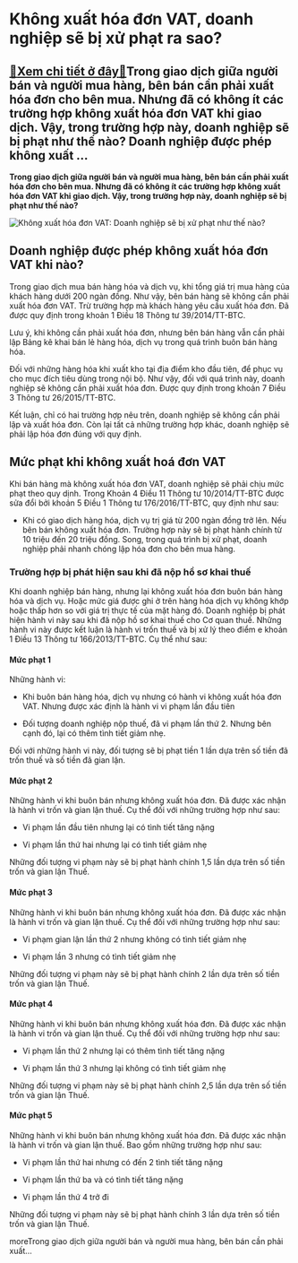 Không xuất hóa đơn VAT, doanh nghiệp sẽ bị xử phạt ra sao?
==========================================================

[:gift:Xem chi tiết ở đây:gift:](https://hddtvn.com/khong-xuat-hoa-don-vat-doanh-nghiep-se-bi-xu-phat-ra-sao/)Trong giao dịch giữa người bán và người mua hàng, bên bán cần phải xuất hóa đơn cho bên mua. Nhưng đã có không ít các trường hợp không xuất hóa đơn VAT khi giao dịch. Vậy, trong trường hợp này, doanh nghiệp sẽ bị phạt như thế nào? Doanh nghiệp được phép không xuất …
--------------------------------------------------------------------------------------------------------------------------------------------------------------------------------------------------------------------------------------------------------------------------

**Trong giao dịch giữa người bán và người mua hàng, bên bán cần phải xuất hóa đơn cho bên mua. Nhưng đã có không ít các trường hợp không xuất hóa đơn VAT khi giao dịch. Vậy, trong trường hợp này, doanh nghiệp sẽ bị phạt như thế nào?**


![Không xuất hóa đơn VAT: Doanh nghiệp sẽ bị xử phạt như thế nào?](https://hddtvn.com/wp-content/uploads/2021/01/hoa-don_1109155303.jpg)


Doanh nghiệp được phép không xuất hóa đơn VAT khi nào?
------------------------------------------------------


Trong giao dịch mua bán hàng hóa và dịch vụ, khi tổng giá trị mua hàng của khách hàng dưới 200 ngàn đồng. Như vậy, bên bán hàng sẽ không cần phải xuất hóa đơn VAT. Trừ trường hợp mà khách hàng yêu cầu xuất hóa đơn. Đã được quy định trong khoản 1 Điều 18 Thông tư 39/2014/TT-BTC.


Lưu ý, khi không cần phải xuất hóa đơn, nhưng bên bán hàng vẫn cần phải lập Bảng kê khai bán lẻ hàng hóa, dịch vụ trong quá trình buôn bán hàng hóa.


Đối với những hàng hóa khi xuất kho tại địa điểm kho đầu tiên, để phục vụ cho mục đích tiêu dùng trong nội bộ. Như vậy, đối với quá trình này, doanh nghiệp sẽ không cần phải xuất hóa đơn. Được quy định trong khoản 7 Điều 3 Thông tư 26/2015/TT-BTC.


Kết luận, chỉ có hai trường hợp nêu trên, doanh nghiệp sẽ không cần phải lập và xuất hóa đơn. Còn lại tất cả những trường hợp khác, doanh nghiệp sẽ phải lập hóa đơn đúng với quy định.


Mức phạt khi không xuất hoá đơn VAT
-----------------------------------


Khi bán hàng mà không xuất hóa đơn VAT, doanh nghiệp sẽ phải chịu mức phạt theo quy dịnh. Trong Khoản 4 Điều 11 Thông tư 10/2014/TT-BTC được sửa đổi bởi khoản 5 Điều 1 Thông tư 176/2016/TT-BTC, quy định như sau:




* Khi có giao dịch hàng hóa, dịch vụ trị giá từ 200 ngàn đồng trở lên. Nếu bên bán không xuất hóa đơn. Trường hợp này sẽ bị phạt hành chính từ 10 triệu đến 20 triệu đồng. Song, trong quá trình bị xử phạt, doanh nghiệp phải nhanh chóng lập hóa đơn cho bên mua hàng.



### Trường hợp bị phát hiện sau khi đã nộp hồ sơ khai thuế


Khi doanh nghiệp bán hàng, nhưng lại không xuất hóa đơn buôn bán hàng hóa và dịch vụ. Hoặc mức giá được ghi ở trên hàng hóa dịch vụ không khớp hoặc thấp hơn so với giá trị thực tế của mặt hàng đó. Doanh nghiệp bị phát hiện hành vi này sau khi đã nộp hồ sơ khai thuế cho Cơ quan thuế. Những hành vi này được kết luận là hành vi trốn thuế và bị xử lý theo điểm e khoản 1 Điều 13 Thông tư 166/2013/TT-BTC. Cụ thể như sau:


#### Mức phạt 1


Những hành vi:




* Khi buôn bán hàng hóa, dịch vụ nhưng có hành vi không xuất hóa đơn VAT. Nhưng được xác định là hành vi vi phạm lần đầu tiên

* Đối tượng doanh nghiệp nộp thuế, đã vi phạm lần thứ 2. Nhưng bên cạnh đó, lại có thêm tình tiết giảm nhẹ.



Đối với những hành vi này, đối tượng sẽ bị phạt tiền 1 lần dựa trên số tiền đã trốn thuế và số tiền đã gian lận.


#### Mức phạt 2


Những hành vi khi buôn bán nhưng không xuất hóa đơn. Đã được xác nhận là hành vi trốn và gian lận thuế. Cụ thể đối với những trường hợp như sau:




* Vi phạm lần đầu tiên nhưng lại có tình tiết tăng nặng

* Vi phạm lần thứ hai nhưng lại có tình tiết giảm nhẹ



Những đối tượng vi phạm này sẽ bị phạt hành chính 1,5 lần dựa trên số tiền trốn và gian lận Thuế.


#### Mức phạt 3


Những hành vi khi buôn bán nhưng không xuất hóa đơn. Đã được xác nhận là hành vi trốn và gian lận thuế. Cụ thể đối với những trường hợp như sau:




* Vi phạm gian lận lần thứ 2 nhưng không có tình tiết giảm nhẹ

* Vi phạm lần 3 nhưng có tình tiết giảm nhẹ



Những đối tượng vi phạm này sẽ bị phạt hành chính 2 lần dựa trên số tiền trốn và gian lận Thuế.


#### Mức phạt 4


Những hành vi khi buôn bán nhưng không xuất hóa đơn. Đã được xác nhận là hành vi trốn và gian lận thuế. Cụ thể đối với những trường hợp như sau:




* Vi phạm lần thứ 2 nhưng lại có thêm tình tiết tăng nặng

* Vi phạm lần thứ 3 nhưng lại không có tình tiết giảm nhẹ



Những đối tượng vi phạm này sẽ bị phạt hành chính 2,5 lần dựa trên số tiền trốn và gian lận Thuế.


#### Mức phạt 5


Những hành vi khi buôn bán nhưng không xuất hóa đơn. Đã được xác nhận là hành vi trốn và gian lận thuế. Bao gồm những trường hợp như sau:




* Vi phạm lần thứ hai nhưng có đến 2 tình tiết tăng nặng

* Vi phạm lần thứ ba và có tình tiết tăng nặng

* Vi phạm lần thứ 4 trở đi



Những đối tượng vi phạm này sẽ bị phạt hành chính 3 lần dựa trên số tiền trốn và gian lận Thuế.


moreTrong giao dịch giữa người bán và người mua hàng, bên bán cần phải xuất…

